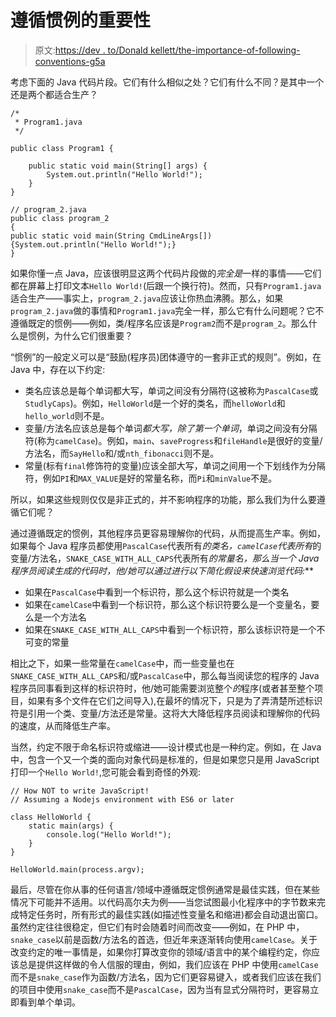 # 遵循惯例的重要性

> 原文:[https://dev . to/Donald kellett/the-importance-of-following-conventions-g5a](https://dev.to/donaldkellett/the-importance-of-following-conventions-g5a)

考虑下面的 Java 代码片段。它们有什么相似之处？它们有什么不同？是其中一个还是两个都适合生产？

```
/*
 * Program1.java
 */

public class Program1 {

    public static void main(String[] args) {
        System.out.println("Hello World!");
    }
} 
```

```
// program_2.java
public class program_2
{
public static void main(String CmdLineArgs[]) {System.out.println("Hello World!");}
} 
```

如果你懂一点 Java，应该很明显这两个代码片段做的*完全是*一样的事情——它们都在屏幕上打印文本`Hello World!`(后跟一个换行符)。然而，只有`Program1.java`适合生产——事实上，`program_2.java`应该让你热血沸腾。那么，如果`program_2.java`做的事情和`Program1.java`完全一样，那么它有什么问题呢？它不遵循既定的惯例——例如，类/程序名应该是`Program2`而不是`program_2`。那么什么是惯例，为什么它们很重要？

“惯例”的一般定义可以是“鼓励(程序员)团体遵守的一套非正式的规则”。例如，在 Java 中，存在以下约定:

*   类名应该总是每个单词都大写，单词之间没有分隔符(这被称为`PascalCase`或`StudlyCaps`)。例如，`HelloWorld`是一个好的类名，而`helloWorld`和`hello_world`则不是。
*   变量/方法名应该总是每个单词*都大写，除了第一个单词*，单词之间没有分隔符(称为`camelCase`)。例如，`main`、`saveProgress`和`fileHandle`是很好的变量/方法名，而`SayHello`和/或`nth_fibonacci`则不是。
*   常量(标有`final`修饰符的变量)应该全部大写，单词之间用一个下划线作为分隔符，例如`PI`和`MAX_VALUE`是好的常量名称，而`Pi`和`minValue`不是。

所以，如果这些规则仅仅是非正式的，并不影响程序的功能，那么我们为什么要遵循它们呢？

通过遵循既定的惯例，其他程序员更容易理解你的代码，从而提高生产率。例如，如果每个 Java 程序员都使用`PascalCase`代表所有*的类名，`camelCase`代表所有*的变量/方法名，`SNAKE_CASE_WITH_ALL_CAPS`代表所有*的常量名，那么当一个 Java 程序员阅读生成的代码时，他/她可以通过进行以下简化假设来快速浏览代码:***

*   如果在`PascalCase`中看到一个标识符，那么这个标识符就是一个类名
*   如果在`camelCase`中看到一个标识符，那么这个标识符要么是一个变量名，要么是一个方法名
*   如果在`SNAKE_CASE_WITH_ALL_CAPS`中看到一个标识符，那么该标识符是一个不可变的常量

相比之下，如果一些常量在`camelCase`中，而一些变量也在`SNAKE_CASE_WITH_ALL_CAPS`和/或`PascalCase`中，那么每当阅读您的程序的 Java 程序员同事看到这样的标识符时，他/她可能需要浏览整个*的*程序(或者甚至整个项目，如果有多个文件在它们之间导入),在最坏的情况下，只是为了弄清楚所述标识符是引用一个类、变量/方法还是常量。这将大大降低程序员阅读和理解你的代码的速度，从而降低生产率。

当然，约定不限于命名标识符或缩进——设计模式也是一种约定。例如，在 Java 中，包含一个又一个类的面向对象代码是标准的，但是如果您只是用 JavaScript 打印一个`Hello World!`,您可能会看到奇怪的外观:

```
// How NOT to write JavaScript!
// Assuming a Nodejs environment with ES6 or later

class HelloWorld {
    static main(args) {
        console.log("Hello World!");
    }
}

HelloWorld.main(process.argv); 
```

最后，尽管在你从事的任何语言/领域中遵循既定惯例通常是最佳实践，但在某些情况下可能并不适用。以代码高尔夫为例——当您试图最小化程序中的字节数来完成特定任务时，所有形式的最佳实践(如描述性变量名和缩进)都会自动退出窗口。虽然约定往往很稳定，但它们有时会随着时间而改变——例如，在 PHP 中，`snake_case`以前是函数/方法名的首选，但近年来逐渐转向使用`camelCase`。关于改变约定的唯一事情是，如果你打算改变你的领域/语言中的某个编程约定，你应该总是提供这样做的令人信服的理由，例如，我们应该在 PHP 中使用`camelCase`而不是`snake_case`作为函数/方法名，因为它们更容易键入，或者我们应该在我们的项目中使用`snake_case`而不是`PascalCase`，因为当有显式分隔符时，更容易立即看到单个单词。